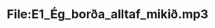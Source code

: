 ---
title: File:E1_Ég_borða_alltaf_mikið.mp3
recording of: Ég borða alltaf mikið.
reading speed: slow
speaker: E
license: CC0
---